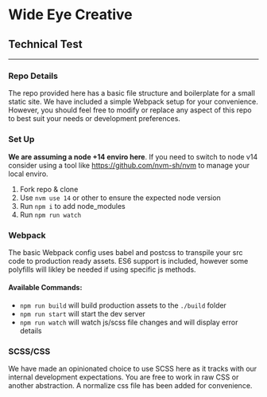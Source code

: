 # Wide Eye Creative
## Technical Test
---

### Repo Details
The repo provided here has a basic file structure and boilerplate for a small static site. We have included a simple Webpack setup for your convenience. However, you should feel free to modify or replace any aspect of this repo to best suit your needs or development preferences.

### Set Up
**We are assuming a node +14 enviro here**. If you need to switch to node v14 consider using a tool like https://github.com/nvm-sh/nvm to manage your local enviro.

1. Fork repo & clone
2. Use `nvm use 14` or other to ensure the expected node version
3. Run `npm i` to add node_modules
4. Run `npm run watch`

### Webpack
The basic Webpack config uses babel and postcss to transpile your src code to production ready assets. ES6 support is included, however some polyfills will likley be needed if using specific js methods.

#### Available Commands:
- `npm run build` will build production assets to the `./build` folder
- `npm run start` will start the dev server
- `npm run watch` will watch js/scss file changes and will display error details

### SCSS/CSS
We have made an opinionated choice to use SCSS here as it tracks with our internal development expectations. You are free to work in raw CSS or another abstraction. A normalize css file has been added for convenience.
